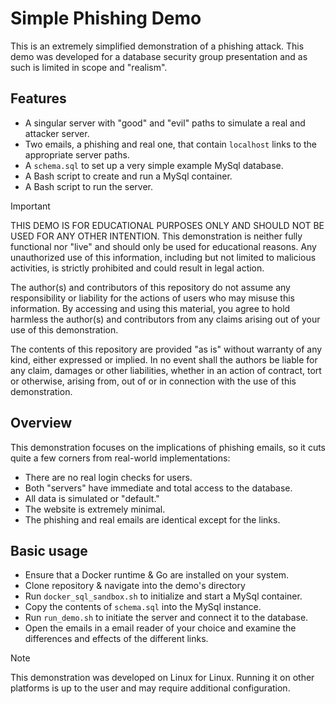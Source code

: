 # Simple Phishing Demo

This is an extremely simplified demonstration of a phishing attack.
This demo was developed for a database security group presentation and as such
is limited in scope and "realism".

## Features

- A singular server with "good" and "evil" paths to simulate a real and attacker
  server.
- Two emails, a phishing and real one, that contain `localhost` links to the
  appropriate server paths.
- A `schema.sql` to set up a very simple example MySql database.
- A Bash script to create and run a MySql container.
- A Bash script to run the server.

> [!IMPORTANT]
> THIS DEMO IS FOR EDUCATIONAL PURPOSES ONLY AND SHOULD NOT BE USED FOR ANY
> OTHER INTENTION. This demonstration is neither fully functional nor "live" and
> should only be used for educational reasons. Any unauthorized use of this
> information, including but not limited to malicious activities, is
strictly prohibited and could result in legal action.
>
> The author(s) and contributors of this repository do not assume any
> responsibility or liability for the actions of users who may misuse this
> information. By accessing and using this material, you agree to
hold harmless the author(s) and contributors from any claims arising out of your
use of this demonstration.
>
> The contents of this repository are provided "as is" without warranty of any
> kind, either expressed or implied. In no event shall the authors be liable for
> any claim, damages or other liabilities, whether in an action of contract,
> tort or otherwise, arising from, out of or in connection with the use of this
> demonstration.

## Overview

This demonstration focuses on the implications of phishing emails, so it cuts
quite a few corners from real-world implementations:

- There are no real login checks for users.
- Both "servers" have immediate and total access to the database.
- All data is simulated or "default."
- The website is extremely minimal.
- The phishing and real emails are identical except for the links.

## Basic usage

- Ensure that a Docker runtime & Go are installed on your system.
- Clone repository & navigate into the demo's directory
- Run `docker_sql_sandbox.sh` to initialize and start a MySql container.
- Copy the contents of `schema.sql` into the MySql instance.
- Run `run_demo.sh` to initiate the server and connect it to the database.
- Open the emails in a email reader of your choice and examine the differences
  and effects of the different links.

> [!NOTE]
> This demonstration was developed on Linux for Linux.
> Running it on other platforms is up to the user and may require additional
> configuration.
